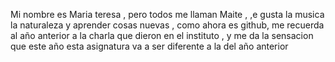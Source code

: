 Mi nombre es Maria teresa , pero todos me llaman Maite , ,e gusta la musica la naturaleza y aprender cosas nuevas , como ahora es github, me recuerda al año anterior a la charla que dieron en el instituto , y me da la sensacion que este año esta asignatura va a ser diferente a la del año anterior 
